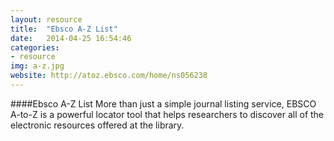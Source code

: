 ```yaml
---
layout: resource 
title:  "Ebsco A-Z List"
date:   2014-04-25 16:54:46
categories:
- resource 
img: a-z.jpg
website: http://atoz.ebsco.com/home/ns056238
---
```

####Ebsco A-Z List
More than just a simple journal listing service, EBSCO A-to-Z is a powerful locator tool that helps researchers to discover all of the electronic resources offered at the library.